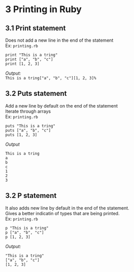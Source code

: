 # 3 Printing in Ruby  

## 3.1 Print statement
Does not add a new line in the end of the statement  
Ex: `printing.rb`  

```
print "This is a tring"
print ["a", "b", "c"]
print [1, 2, 3]
```
*Output:*  
`This is a tring["a", "b", "c"][1, 2, 3]%`  


## 3.2 Puts statement
Add a new line by default on the end of the statement  
Iterate through arrays   
Ex: `printing.rb`
```
puts "This is a tring"
puts ["a", "b", "c"]
puts [1, 2, 3]
```
*Output*
```
This is a tring
a
b
c
1
2
3
``` 

## 3.2 P statement
It also adds new line by default in the end of the statement.  
Gives a better indicatin of types that are being printed.  
Ex: `printing.rb`  

```
p "This is a tring"
p ["a", "b", "c"]
p [1, 2, 3]
```  

*Output:*  
```
"This is a tring"  
["a", "b", "c"]  
[1, 2, 3]
```

